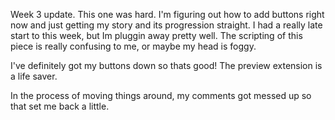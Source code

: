 Week 3 update.
This one was hard.
I'm figuring out how to add buttons right now and just getting my story
and its progression straight.
I had a really late start to this week, but Im pluggin away pretty well.
The scripting of this piece is really confusing to me, or maybe my head is foggy.

I've definitely got my buttons down so thats good!
The preview extension is a life saver.

In the process of moving things around, my comments got messed up so that set me back a little.
